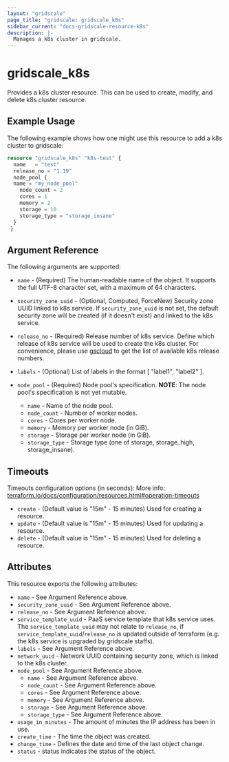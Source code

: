 ```yaml
---
layout: "gridscale"
page_title: "gridscale: gridscale_k8s"
sidebar_current: "docs-gridscale-resource-k8s"
description: |-
  Manages a k8s cluster in gridscale.
---
```


# gridscale_k8s


Provides a k8s cluster resource. This can be used to create, modify, and delete k8s cluster resource.

## Example Usage

The following example shows how one might use this resource to add a k8s cluster to gridscale:

```terraform
resource "gridscale_k8s" "k8s-test" {
  name   = "test"
  release_no = "1.19"
  node_pool {
  name = "my_node_pool"
    node_count = 2
    cores = 1
    memory = 2
    storage = 10
    storage_type = "storage_insane"
  }
 }

```

## Argument Reference

The following arguments are supported:

* `name` - (Required) The human-readable name of the object. It supports the full UTF-8 character set, with a maximum of 64 characters.

* `security_zone_uuid` - (Optional, Computed, ForceNew) Security zone UUID linked to k8s service. If `security_zone_uuid` is not set, the default security zone will be created (if it doesn't exist) and linked to the k8s service.

* `release_no` - (Required) Release number of k8s service. Define which release of k8s service will be used to create the k8s cluster. For convenience, please use [gscloud](https://github.com/gridscale/gscloud) to get the list of available k8s release numbers.

* `labels` - (Optional) List of labels in the format [ "label1", "label2" ].

* `node_pool` - (Required) Node pool's specification. **NOTE**: The node pool's specification is not yet mutable.
    * `name` - Name of the node pool.
    * `node_count` - Number of worker nodes.
    * `cores` - Cores per worker node.
    * `memory` - Memory per worker node (in GiB).
    * `storage` - Storage per worker node (in GiB).
    * `storage_type` - Storage type (one of storage, storage_high, storage_insane).

## Timeouts

Timeouts configuration options (in seconds):
More info: [terraform.io/docs/configuration/resources.html#operation-timeouts](https://www.terraform.io/docs/configuration/resources.html#operation-timeouts)

* `create` - (Default value is "15m" - 15 minutes) Used for creating a resource.
* `update` - (Default value is "15m" - 15 minutes) Used for updating a resource.
* `delete` - (Default value is "15m" - 15 minutes) Used for deleting a resource.

## Attributes

This resource exports the following attributes:

* `name` - See Argument Reference above.
* `security_zone_uuid` - See Argument Reference above.
* `release_no` - See Argument Reference above.
* `service_template_uuid` - PaaS service template that k8s service uses. The `service_template_uuid` may not relate to `release_no`, if `service_template_uuid`/`release_no` is updated outside of terraform (e.g. the k8s service is upgraded by gridscale staffs).
* `labels` - See Argument Reference above.
* `network_uuid` - Network UUID containing security zone, which is linked to the k8s cluster.
* `node_pool` - See Argument Reference above.
    * `name` - See Argument Reference above.
    * `node_count` - See Argument Reference above.
    * `cores` - See Argument Reference above.
    * `memory` - See Argument Reference above.
    * `storage` - See Argument Reference above.
    * `storage_type` - See Argument Reference above.
* `usage_in_minutes` - The amount of minutes the IP address has been in use.
* `create_time` - The time the object was created.
* `change_time` - Defines the date and time of the last object change.
* `status` - status indicates the status of the object.
